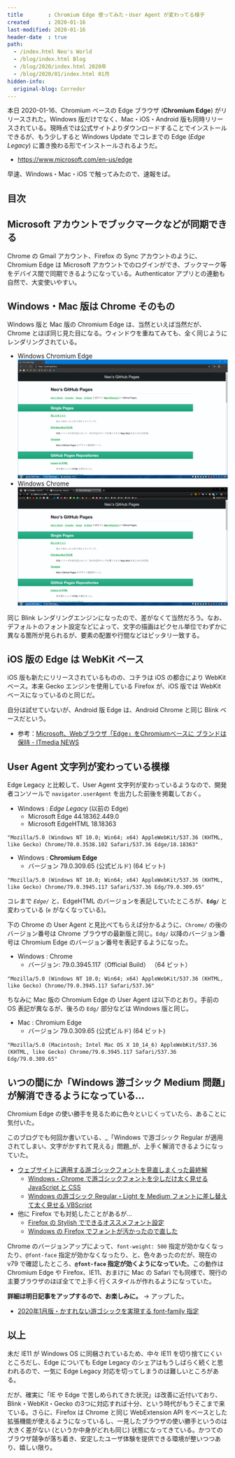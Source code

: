 ```yaml
---
title        : Chromium Edge 使ってみた・User Agent が変わってる様子
created      : 2020-01-16
last-modified: 2020-01-16
header-date  : true
path:
  - /index.html Neo's World
  - /blog/index.html Blog
  - /blog/2020/index.html 2020年
  - /blog/2020/01/index.html 01月
hidden-info:
  original-blog: Corredor
---
```


本日 2020-01-16、Chromium ベースの Edge ブラウザ (**Chromium Edge**) がリリースされた。Windows 版だけでなく、Mac・iOS・Android 版も同時リリースされている。現時点では公式サイトよりダウンロードすることでインストールできるが、もう少しすると Windows Update でコレまでの Edge (_Edge Legacy_) に置き換わる形でインストールされるようだ。

- <https://www.microsoft.com/en-us/edge>

早速、Windows・Mac・iOS で触ってみたので、速報をば。

## 目次

## Microsoft アカウントでブックマークなどが同期できる

Chrome の Gmail アカウント、Firefox の Sync アカウントのように、Chromium Edge は Microsoft アカウントでのログインができ、ブックマーク等をデバイス間で同期できるようになっている。Authenticator アプリとの連動も自然で、大変使いやすい。

## Windows・Mac 版は Chrome そのもの

Windows 版と Mac 版の Chromium Edge は、当然といえば当然だが、Chrome とほぼ同じ見た目になる。ウィンドウを重ねてみても、全く同じようにレンダリングされている。

- Windows Chromium Edge  
  ![Edge](16-01-02.png)
- Windows Chrome  
  ![Chrome](16-01-01.png)

同じ Blink レンダリングエンジンになったので、差がなくて当然だろう。なお、デフォルトのフォント設定などによって、文字の描画はピクセル単位でわずかに異なる箇所が見られるが、要素の配置や行間などはピッタリ一致する。

## iOS 版の Edge は WebKit ベース

iOS 版も新たにリリースされているものの、コチラは iOS の都合により WebKit ベース。本来 Gecko エンジンを使用している Firefox が、iOS 版では WebKit ベースになっているのと同じだ。

自分は試せていないが、Android 版 Edge は、Android Chrome と同じ Blink ベースだという。

- 参考：[Microsoft、Webブラウザ「Edge」をChromiumベースに ブランドは保持 - ITmedia NEWS](https://www.itmedia.co.jp/news/articles/1812/07/news069.html)

## User Agent 文字列が変わっている模様

Edge Legacy と比較して、User Agent 文字列が変わっているようなので、開発者コンソールで `navigator.userAgent` を出力した前後を掲載しておく。

- Windows : _Edge Legacy_ (以前の Edge)
  - Microsoft Edge 44.18362.449.0
  - Microsoft EdgeHTML 18.18363

```
"Mozilla/5.0 (Windows NT 10.0; Win64; x64) AppleWebKit/537.36 (KHTML, like Gecko) Chrome/70.0.3538.102 Safari/537.36 Edge/18.18363"
```

- Windows : **Chromium Edge**
  - バージョン 79.0.309.65 (公式ビルド) (64 ビット)

```
"Mozilla/5.0 (Windows NT 10.0; Win64; x64) AppleWebKit/537.36 (KHTML, like Gecko) Chrome/79.0.3945.117 Safari/537.36 Edg/79.0.309.65"
```

コレまで _`Edge/`_ と、EdgeHTML のバージョンを表記していたところが、**`Edg/`** と変わっている (`e` がなくなっている)。

下の Chrome の User Agent と見比べてもらえば分かるように、`Chrome/` の後のバージョン番号は Chrome ブラウザの最新版と同じ。`Edg/` 以降のバージョン番号は Chromium Edge のバージョン番号を表記するようになった。

- Windows : Chrome
  - バージョン: 79.0.3945.117（Official Build） （64 ビット）

```
"Mozilla/5.0 (Windows NT 10.0; Win64; x64) AppleWebKit/537.36 (KHTML, like Gecko) Chrome/79.0.3945.117 Safari/537.36"
```

ちなみに Mac 版の Chromium Edge の User Agent は以下のとおり。手前の OS 表記が異なるが、後ろの `Edg/` 部分などは Windows 版と同じ。

- Mac : Chromium Edge
  - バージョン 79.0.309.65 (公式ビルド) (64 ビット)

```
"Mozilla/5.0 (Macintosh; Intel Mac OS X 10_14_6) AppleWebKit/537.36 (KHTML, like Gecko) Chrome/79.0.3945.117 Safari/537.36 Edg/79.0.309.65"
```

## いつの間にか「Windows 游ゴシック Medium 問題」が解消できるようになっている…

Chromium Edge の使い勝手を見るために色々といじくっていたら、あることに気付いた。

このブログでも何回か書いている、_「Windows で游ゴシック Regular が適用されてしまい、文字がかすれて見える」問題_が、上手く解消できるようになっていた。

- [ウェブサイトに適用する游ゴシックフォントを見直しまくった最終解](/blog/2019/01/05-02.html)
  - [Windows・Chrome で游ゴシックフォントを少しだけ太く見せる JavaScript と CSS](/blog/2019/01/27-01.html)
  - [Windows の游ゴシック Regular・Light を Medium フォントに差し替えて太く見せる VBScript](/blog/2019/02/24-01.html)
- 他に Firefox でも対処したことがあるが…
  - [Firefox の Stylish でできるオススメフォント設定](/blog/2018/01/15-03.html)
  - [Windows の Firefox でフォントが汚かったので直した](/blog/2018/02/13-01.html)

Chrome のバージョンアップによって、`font-weight: 500` 指定が効かなくなったり、`@font-face` 指定が効かなくなったり、と、色々あったのだが、現在の v79 で確認したところ、**`@font-face` 指定が効くようになっていた**。この動作は Chromium Edge や Firefox、IE11、おまけに Mac の Safari でも同様で、現行の主要ブラウザのほぼ全てで上手く行くスタイルが作れるようになっていた。

**詳細は明日記事をアップするので、お楽しみに。** → アップした。

- [2020年1月版・かすれない游ゴシックを実現する font-family 指定](/blog/2020/01/17-01.html)

## 以上

未だ IE11 が Windows OS に同梱されているため、中々 IE11 を切り捨てにくいところだし、Edge についても Edge Legacy のシェアはもうしばらく続くと思われるので、一気に Edge Legacy 対応を切ってしまうのは難しいところがある。

だが、確実に「IE や Edge で苦しめられてきた状況」は改善に近付いており、Blink・WebKit・Gecko の3つに対応すれば十分、という時代がもうそこまで来ている。さらに、Firefox は Chrome と同じ WebExtension API をベースとした拡張機能が使えるようになっているし、一見したブラウザの使い勝手というのは大きく差がない (というか中身がどれも同じ) 状態になってきている。かつてのブラウザ競争が落ち着き、安定したユーザ体験を提供できる環境が整いつつあり、嬉しい限り。
